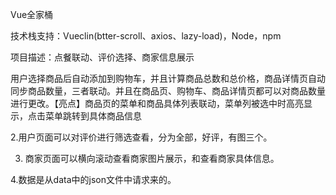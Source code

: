 Vue全家桶

技术栈支持：Vueclin(btter-scroll、axios、lazy-load)，Node，npm

项目描述：点餐联动、评价选择、商家信息展示

用户选择商品后自动添加到购物车，并且计算商品总数和总价格，商品详情页自动同步商品数量，三者联动。并且在商品页、购物车、商品详情页都可以对商品数量进行更改。【亮点】商品页的菜单和商品具体列表联动，菜单列被选中时高亮显示，点击菜单跳转到具体商品信息

2.用户页面可以对评价进行筛选查看，分为全部，好评，有图三个。

3. 商家页面可以横向滚动查看商家图片展示，和查看商家具体信息。

4.数据是从data中的json文件中请求来的。
